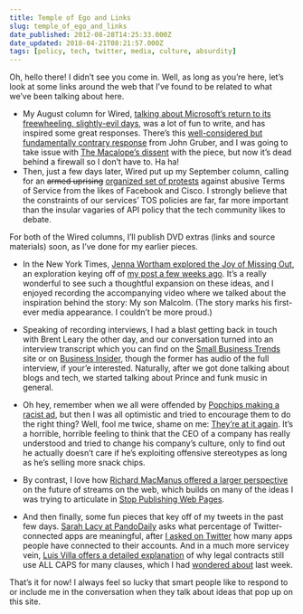 ```yaml
---
title: Temple of Ego and Links
slug: temple_of_ego_and_links
date_published: 2012-08-28T14:25:33.000Z
date_updated: 2018-04-21T08:21:57.000Z
tags: [policy, tech, twitter, media, culture, absurdity]
---
```


Oh, hello there! I didn’t see you come in. Well, as long as you’re here, let’s look at some links around the web that I’ve found to be related to what we’ve been talking about here.

- My August column for Wired, [talking about Microsoft’s return to its freewheeling, slightly-evil days](https://www.wired.com/2012/08/column-microsoft/), was a lot of fun to write, and has inspired some great responses. There’s this [well-considered but fundamentally contrary response](http://daringfireball.net/linked/2012/08/13/dash) from John Gruber, and I was going to take issue with [The Macalope’s dissent](http://www.macworld.com/article/1168129/macalope_fan_mail.html) with the piece, but now it’s dead behind a firewall so I don’t have to. Ha ha!
- Then, just a few days later, Wired put up my September column, calling for an ~~armed uprising~~ [ organized set of protests](https://www.wired.com/2012/08/ts-column/) against abusive Terms of Service from the likes of Facebook and Cisco. I strongly believe that the constraints of our services’ TOS policies are far, far more important than the insular vagaries of API policy that the tech community likes to debate.

For both of the Wired columns, I’ll publish DVD extras (links and source materials) soon, as I’ve done for my earlier pieces.

- In the New York Times, [Jenna Wortham explored the Joy of Missing Out](http://www.nytimes.com/2012/08/26/technology/cutting-the-digital-lifeline-and-finding-serenity.html?smid=pl-share), an exploration keying off of [my post a few weeks ago](/2012/07/19/jomo/). It’s a really wonderful to see such a thoughtful expansion on these ideas, and I enjoyed recording the accompanying video where we talked about the inspiration behind the story: My son Malcolm. (The story marks his first-ever media appearance. I couldn’t be more proud.)

- Speaking of recording interviews, I had a blast getting back in touch with Brent Leary the other day, and our conversation turned into an interview transcript which you can find on the [Small Business Trends](http://smallbiztrends.com/2012/08/anil-dash-blogging-interview.html) site or on [Business Insider](http://www.businessinsider.com/anil-dash-of-dashescom-blogging-and-business-then-and-now-2012-8), though the former has audio of the full interview, if your’e interested. Naturally, after we got done talking about blogs and tech, we started talking about Prince and funk music in general.
- Oh hey, remember when we all were offended by [Popchips making a racist ad](/2012/05/02/fixing_popchips/), but then I was all optimistic and tried to encourage them to do the right thing? Well, fool me twice, shame on me: [They’re at it again](http://blogs.ocweekly.com/stickaforkinit/2012/08/popchips_offensive_mexican_promotion.php). It’s a horrible, horrible feeling to think that the CEO of a company has really understood and tried to change his company’s culture, only to find out he actually doesn’t care if he’s exploiting offensive stereotypes as long as he’s selling more snack chips.
- By contrast, I love how [Richard MacManus offered a larger perspective](http://www.readwriteweb.com/archives/the-future-of-streams-twitter-looms-as-biggest-obstacle.php) on the future of streams on the web, which builds on many of the ideas I was trying to articulate in [Stop Publishing Web Pages](/2012/08/14/stop_publishing_web_pages/).
- And then finally, some fun pieces that key off of my tweets in the past few days. [Sarah Lacy at PandoDaily](http://pandodaily.com/2012/08/27/housekeeping-how-many-hundreds-of-twitter-apps-have-you-authorized-how-many-do-you-remember/) asks what percentage of Twitter-connected apps are meaningful, after [I asked on Twitter](https://twitter.com/anildash/statuses/240177736973447169) how many apps people have connected to their accounts. And in a much more servicey vein, [Luis Villa offers a detailed explanation](http://tieguy.org/blog/2012/08/19/a-quick-note-on-conspicuous-text-also-known-as-all-caps/) of why legal contracts still use ALL CAPS for many clauses, which I had [wondered about](https://twitter.com/anildash/status/236482210352480256) last week.

That’s it for now! I always feel so lucky that smart people like to respond to or include me in the conversation when they talk about ideas that pop up on this site.
